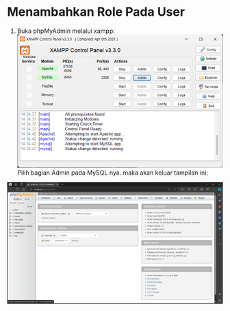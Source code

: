 # Menambahkan Role Pada User

1. Buka phpMyAdmin melalui xampp:
![alt text](image-26.png)
Pilih bagian Admin pada MySQL nya. maka akan keluar tampilan ini:

![alt text](image-27.png)


